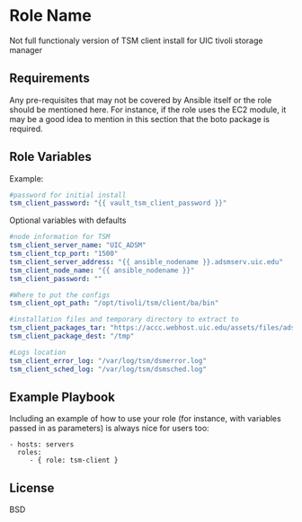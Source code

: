 Role Name
=========

Not full functionaly version of TSM client install for UIC tivoli storage manager

Requirements
------------

Any pre-requisites that may not be covered by Ansible itself or the role should be mentioned here. For instance, if the role uses the EC2 module, it may be a good idea to mention in this section that the boto package is required.

Role Variables
--------------

Example: 

````yml
#password for initial install
tsm_client_password: "{{ vault_tsm_client_password }}"
````
Optional variables with defaults
````yml
#node information for TSM
tsm_client_server_name: "UIC_ADSM"
tsm_client_tcp_port: "1500"
tsm_client_server_address: "{{ ansible_nodename }}.adsmserv.uic.edu"
tsm_client_node_name: "{{ ansible_nodename }}"
tsm_client_password: ""

#Where to put the configs
tsm_client_opt_path: "/opt/tivoli/tsm/client/ba/bin"

#installation files and temporary directory to extract to
tsm_client_packages_tar: "https://accc.webhost.uic.edu/assets/files/adsm_backup/linux/v7.1/latest/7.1.6.5-TIV-TSMBAC-LinuxX86.tar"
tsm_client_package_dest: "/tmp"

#Logs location
tsm_client_error_log: "/var/log/tsm/dsmerror.log"
tsm_client_sched_log: "/var/log/tsm/dsmsched.log"
````


Example Playbook
----------------

Including an example of how to use your role (for instance, with variables passed in as parameters) is always nice for users too:

    - hosts: servers
      roles:
         - { role: tsm-client }

License
-------

BSD
